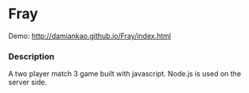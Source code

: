 Fray
====

Demo: http://damiankao.github.io/Fray/index.html

### Description

A two player match 3 game built with javascript. Node.js is used on the server side. 